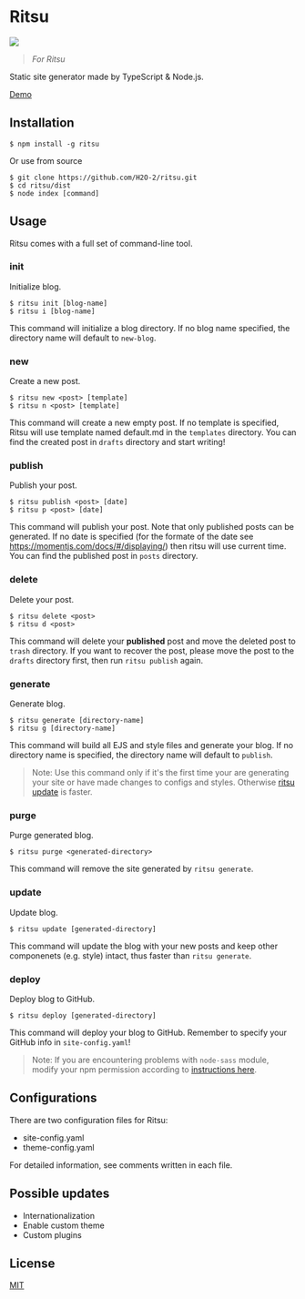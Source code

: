 # Ritsu

![](http://h2o2.me/wall.jpg)

> *For Ritsu*

Static site generator made by TypeScript &amp; Node.js.

[Demo](http://blog.h2o2.me/)

## Installation

    $ npm install -g ritsu

Or use from source

    $ git clone https://github.com/H2O-2/ritsu.git
    $ cd ritsu/dist
    $ node index [command]

## Usage

Ritsu comes with a full set of command-line tool.

### init

Initialize blog.

    $ ritsu init [blog-name]
    $ ritsu i [blog-name]

This command will initialize a blog directory. If no blog name specified, the directory name will default to `new-blog`.

### new

Create a new post.

    $ ritsu new <post> [template]
    $ ritsu n <post> [template]

This command will create a new empty post. If no template is specified, Ritsu will use template named default.md in the `templates` directory. You can find the created post in `drafts` directory and start writing!

### publish

Publish your post.

    $ ritsu publish <post> [date]
    $ ritsu p <post> [date]

This command will publish your post. Note that only published posts can be generated. If no date is specified (for the formate of the date see https://momentjs.com/docs/#/displaying/) then ritsu will use current time. You can find the published post in `posts` directory.

### delete

Delete your post.

    $ ritsu delete <post>
    $ ritsu d <post>

This command will delete your **published** post and move the deleted post to `trash` directory. If you want to recover the post, please move the post to the `drafts` directory first, then run `ritsu publish` again.

### generate

Generate blog.

    $ ritsu generate [directory-name]
    $ ritsu g [directory-name]

This command will build all EJS and style files and generate your blog. If no directory name is specified, the directory name will default to `publish`.
> Note: Use this command only if it's the first time your are generating your site or have made changes to configs and styles. Otherwise [ritsu update](#update) is faster.

### purge

Purge generated blog.

    $ ritsu purge <generated-directory>

This command will remove the site generated by `ritsu generate`.

### update

Update blog.

    $ ritsu update [generated-directory]

This command will update the blog with your new posts and keep other componenets (e.g. style) intact, thus faster than `ritsu generate`.

### deploy

Deploy blog to GitHub.

    $ ritsu deploy [generated-directory]

This command will deploy your blog to GitHub. Remember to specify your GitHub info in `site-config.yaml`!



> Note: If you are encountering problems with `node-sass` module, modify your npm permission according to [instructions here](https://docs.npmjs.com/getting-started/fixing-npm-permissions).


## Configurations

There are two configuration files for Ritsu:

- site-config.yaml
- theme-config.yaml

For detailed information, see comments written in each file.

## Possible updates
- Internationalization
- Enable custom theme
- Custom plugins

## License

[MIT](https://github.com/H2O-2/ritsu/blob/master/LICENSE)

